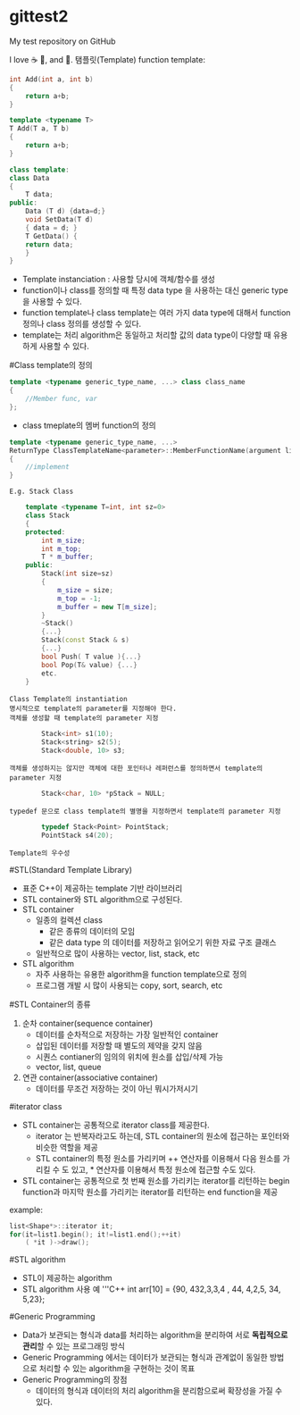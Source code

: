 # gittest2

My test repository on GitHub

I love :coffee: :pizza:, and :dancer:.
탬플릿(Template)
	function template:
	
```c++
int Add(int a, int b)
{
	return a+b;
}

template <typename T>
T Add(T a, T b)
{
	return a+b;
}

class template:
class Data
{
	T data;
public:
	Data (T d) {data=d;}
	void SetData(T d)
	{ data = d; }
	T GetData() {
	return data;
	}
}
```
- Template instanciation : 사용할 당시에 객체/함수를 생성
- function이나 class를 정의할 때 특정 data type 을 사용하는 대신 generic type을 사용할 수 있다.
- function template나 class template는 여러 가지 data type에 대해서 function 정의나 class 정의를 생성할 수 있다.	
-	template는 처리 algorithm은 동일하고 처리할 값의 data type이 다양할 때 유용하게 사용할 수 있다.
	
#Class template의 정의

```c++
template <typename generic_type_name, ...> class class_name
{
	//Member func, var
};
```
	
* class tmeplate의 멤버 function의 정의

```C++
template <typename generic_type_name, ...>
ReturnType ClassTemplateName<parameter>::MemberFunctionName(argument list)
{
	//implement
}
```
	
	E.g. Stack Class
	
```C++
	template <typename T=int, int sz=0>
	class Stack
	{
	protected:
		int m_size;
		int m_top;
		T * m_buffer;
	public:
		Stack(int size=sz)
		{
			m_size = size;
			m_top = -1;
			m_buffer = new T[m_size];
		}
		~Stack()
		{...}
		Stack(const Stack & s)
		{...}
		bool Push( T value ){...}
		bool Pop(T& value) {...}
		etc.
	}
```
	
	Class Template의 instantiation
	명시적으로 template의 parameter를 지정해야 한다.
	객체를 생성할 때 template의 parameter 지정
```C++
		Stack<int> s1(10);
		Stack<string> s2(5);
		Stack<double, 10> s3;
```
	객체를 생성하지는 않지만 객체에 대한 포인터나 레퍼런스를 정의하면서 template의 parameter 지정
```C++
		Stack<char, 10> *pStack = NULL;
```
	typedef 문으로 class template의 별명을 지정하면서 template의 parameter 지정
```C++
		typedef Stack<Point> PointStack;
		PointStack s4(20);
```

	Template의 우수성
		
#STL(Standard Template Library)
- 표준 C++이 제공하는 template 기반 라이브러리
-	STL container와 STL algorithm으로 구성된다.
-	STL container
	-	일종의 컬렉션 class
		-	같은 종류의 데이터의 모임
		-	같은 data type 의 데이터를 저장하고 읽어오기 위한 자료 구조 클래스
	-	일반적으로 많이 사용하는 vector, list, stack, etc
-	STL algorithm
	-	자주 사용하는 유용한 algorithm을 function template으로 정의
	-	프로그램 개발 시 많이 사용되는 copy, sort, search, etc
			
#STL Container의 종류
1. 순차 container(sequence container)
	- 데이터를 순차적으로 저장하는 가장 일반적인 container
	- 삽입된 데이터를 저장할 때 별도의 제약을 갖지 않음
	- 시퀀스 contianer의 임의의 위치에 원소를 삽입/삭제 가능
	- vector, list, queue
2. 연관 container(associative container)
	- 데이터를 무조건 저장하는 것이 아닌 뭐시가저시기
		
#iterator class
- STL container는 공통적으로 iterator class를 제공한다.
	- iterator 는 반복자라고도 하는데, STL container의 원소에 접근하는 포인터와 비슷한 역할을 제공
	- STL container의 특정 원소를 가리키며 ++ 연산자를 이용해서 다음 원소를 가리킬 수 도 있고, * 연산자를 이용해서 특정 원소에 접근할 수도 있다.
- STL container는 공통적으로 첫 번째 원소를 가리키는 iterator를 리턴하는 begin function과 마지막 원소를 가리키는 iterator를 리턴하는 end function을 제공

example:

```c++
list<Shape*>::iterator it;
for(it=list1.begin(); it!=list1.end();++it)
	( *it )->draw();
```

#STL algorithm
- STL이 제공하는 algorithm
- STL algorithm 사용 예
'''C++
int arr[10] = {90, 432,3,3,4 , 44, 4,2,5, 34, 5,23};

#Generic Programming
- Data가 보관되는 형식과 data를 처리하는 algorithm을 분리하여 서로 **독립적으로** **관리**할 수 있는 프로그래밍 방식
- Generic Programming 에서는 데이터가 보관되는 형식과 관계없이 동일한 방법으로 처리할 수 있는 algorithm을 구현하는 것이 목표
- Generic Programming의 장점
	- 데이터의 형식과 데이터의 처리 algorithm을 분리함으로써 확장성을 가질 수 있다.
